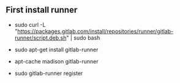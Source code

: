 ## First install runner

- sudo curl -L "https://packages.gitlab.com/install/repositories/runner/gitlab-runner/script.deb.sh" | sudo bash
- sudo apt-get install gitlab-runner
- apt-cache madison gitlab-runner

- sudo gitlab-runner register

